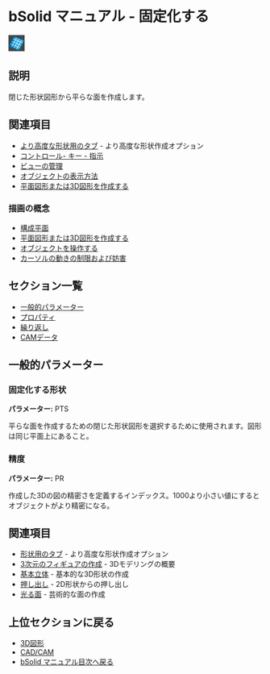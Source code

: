 # bSolid マニュアル - 固定化する

![固定化するアイコン](../../../FIGURE/15-icone/b15b0001/Draw_Solid_Solidify.png)

## 説明

閉じた形状図形から平らな面を作成します。

## 関連項目

- [より高度な形状用のタブ](../../04-Geo2D/README.md) - より高度な形状作成オプション
- [コントロール- キー - 指示](../_HTM_PARTI/H1-barreS-C.md#コントロール-キー-指示)
- [ビューの管理](../../../_USO-bSuiteComuni/Gestione-viste.md)
- [オブジェクトの表示方法](../../../_USO-bSuiteComuni/visualiz-oggetti.md)
- [平面図形または3D図形を作成する](../02-Nozioni/Dis-figure.md#平面図形または3D図形を作成する)

### 描画の概念

- [構成平面](../02-Nozioni/PianoCostr.md#構成平面)
- [平面図形または3D図形を作成する](../02-Nozioni/Dis-figure.md#平面図形または3D図形を作成する)
- [オブジェクトを操作する](../02-Nozioni/oggetti.md#オブジェクトを操作する)
- [カーソルの動きの制限および妨害](../02-Nozioni/puntatore.md#カーソルの動きの制限および妨害)

## セクション一覧

- [一般的パラメーター](#一般的パラメーター)
- [プロパティ](../../04-Geo2D/README.md#プロパティ)
- [繰り返し](../../04-Geo2D/README.md#繰り返し)
- [CAMデータ](../../04-Geo2D/README.md#CAMデータ)

## 一般的パラメーター

### 固定化する形状
**パラメーター:** PTS

平らな面を作成するための閉じた形状図形を選択するために使用されます。図形は同じ平面上にあること。

### 精度
**パラメーター:** PR

作成した3Dの図の精密さを定義するインデックス。1000より小さい値にするとオブジェクトがより精密になる。

## 関連項目

- [形状用のタブ](../../04-Geo2D/README.md) - より高度な形状作成オプション
- [3次元のフィギュアの作成](../README.md) - 3Dモデリングの概要
- [基本立体](./02-06-01_solid_primitives.md) - 基本的な3D形状の作成
- [押し出し](./02-06-02_extrusion.md) - 2D形状からの押し出し
- [光る面](./02-06-07_glow_surface.md) - 芸術的な面の作成

## 上位セクションに戻る

- [3D図形](./README.md)
- [CAD/CAM](../README.md)
- [bSolid マニュアル目次へ戻る](../../README.md) 
